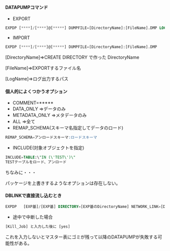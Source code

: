 #### DATAPUMPコマンド

* EXPORT
```sql
EXPDP [****]/[****]@[*****] DUMPFILE=[DirectoryName]:[FileName].DMP LOGFILE=[DirectoryName]:[LogName].LOG
```

* IMPORT
```sql
EXPDP [****]/[****]@[*****] DUMPFILE=[DirectoryName]:[FileName].DMP
```


[DirectoryName]⇒CREATE DIRECTORY で作った DirectoryName

[FileName]⇒EXPORTするファイル名

[LogName]⇒ログ出力するパス


#### 個人的によくつかうオプション
* COMMENT=*****
* DATA_ONLY		⇒データのみ
* METADATA_ONLY	⇒メタデータのみ
* ALL				⇒全て
* REMAP_SCHEMA(スキーマ名指定してデータのロード)
```sql
REMAP_SCHEMA=アンロードスキーマ:ロードスキーマ
```
* INCLUDE(対象オブジェクトを指定)
```sql
INCLUDE=TABLE:\"IN (\'TEST\')\"
TESTテーブルをロード、アンロード
```

ちなみに・・・

パッケージを上書きするようなオプションは存在しない。

#### DBLINKで直接流し込むとき
```sql
EXPDP   [EXP基]/[EXP基] DIRECTORY=[EXP基のDirectoryName] NETWORK_LINK=[DatBaseLinkName]
```

* 途中で中断した場合
```sql
[Kill_Job] と入力した後に [yes]
```
これを入力しないとマスター表にゴミが残って以降のDATAPUMPが失敗する可能性がある。
